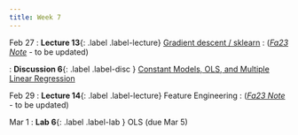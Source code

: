 ```yaml
---
title: Week 7
---
```


Feb 27
: **Lecture 13**{: .label .label-lecture} [Gradient descent / sklearn](lecture/lec13)
    : ([*Fa23 Note*](https://ds100.org/fa23-course-notes/gradient_descent/gradient_descent.html) - to be updated)

: **Discussion 6**{: .label .label-disc } [Constant Models, OLS, and Multiple Linear Regression](https://drive.google.com/file/d/1XdbKUvIKYVHBW3BSAXyIQIRdxm5i1iwN/view)

Feb 29
: **Lecture 14**{: .label .label-lecture} Feature Engineering
    : ([*Fa23 Note*](https://ds100.org/fa23-course-notes/feature_engineering/feature_engineering.html) - to be updated)

Mar 1
: **Lab 6**{: .label .label-lab }  OLS (due Mar 5)